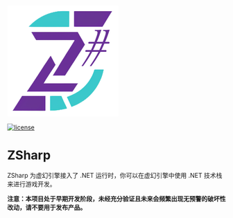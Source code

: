 ![Logo](Resources/Logo.png)

[![license](https://img.shields.io/badge/license-MIT-blue)](LICENSE)

# ZSharp
ZSharp 为虚幻引擎接入了 .NET 运行时，你可以在虚幻引擎中使用 .NET 技术栈来进行游戏开发。

**注意：本项目处于早期开发阶段，未经充分验证且未来会频繁出现无预警的破坏性改动，请不要用于发布产品。**


